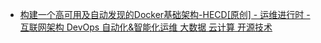 

* [构建一个高可用及自动发现的Docker基础架构-HECD[原创] - 运维进行时 - 互联网架构 DevOps 自动化&智能化运维 大数据 云计算 开源技术 ](https://blog.liuts.com/post/242/)